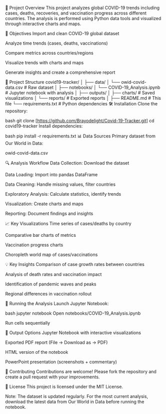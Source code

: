 📌 Project Overview
This project analyzes global COVID-19 trends including cases, deaths, recoveries, and vaccination progress across different countries. The analysis is performed using Python data tools and visualized through interactive charts and maps.

🎯 Objectives
Import and clean COVID-19 global dataset

Analyze time trends (cases, deaths, vaccinations)

Compare metrics across countries/regions

Visualize trends with charts and maps

Generate insights and create a comprehensive report

📂 Project Structure
covid19-tracker/
│
├── data/
│   └── owid-covid-data.csv         # Raw dataset
│
├── notebooks/
│   └── COVID-19_Analysis.ipynb     # Jupyter notebook with analysis
│
├── outputs/
│   ├── charts/                     # Saved visualizations
│   └── reports/                    # Exported reports
│
├── README.md                       # This file
└── requirements.txt                # Python dependencies
🛠️ Installation
Clone the repository:

bash
git clone [https://github.com/Brayodelight/Covid-19-Tracker.git]
cd covid19-tracker
Install dependencies:

bash
pip install -r requirements.txt
📊 Data Sources
Primary dataset from Our World in Data:

owid-covid-data.csv

🔍 Analysis Workflow
Data Collection: Download the dataset

Data Loading: Import into pandas DataFrame

Data Cleaning: Handle missing values, filter countries

Exploratory Analysis: Calculate statistics, identify trends

Visualization: Create charts and maps

Reporting: Document findings and insights

📈 Key Visualizations
Time series of cases/deaths by country

Comparative bar charts of metrics

Vaccination progress charts

Choropleth world map of cases/vaccinations

💡 Key Insights
Comparison of case growth rates between countries

Analysis of death rates and vaccination impact

Identification of pandemic waves and peaks

Regional differences in vaccination rollout

🚀 Running the Analysis
Launch Jupyter Notebook:

bash
jupyter notebook
Open notebooks/COVID-19_Analysis.ipynb

Run cells sequentially

📝 Output Options
Jupyter Notebook with interactive visualizations

Exported PDF report (File → Download as → PDF)

HTML version of the notebook

PowerPoint presentation (screenshots + commentary)

🤝 Contributing
Contributions are welcome! Please fork the repository and create a pull request with your improvements.

📜 License
This project is licensed under the MIT License.

Note: The dataset is updated regularly. For the most current analysis, download the latest data from Our World in Data before running the notebook.
